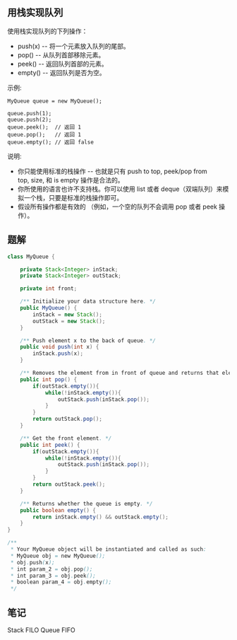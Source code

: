 
## 用栈实现队列


使用栈实现队列的下列操作：

* push(x) -- 将一个元素放入队列的尾部。
* pop() -- 从队列首部移除元素。
* peek() -- 返回队列首部的元素。
* empty() -- 返回队列是否为空。

示例:

```
MyQueue queue = new MyQueue();

queue.push(1);
queue.push(2);  
queue.peek();  // 返回 1
queue.pop();   // 返回 1
queue.empty(); // 返回 false
```

说明:

* 你只能使用标准的栈操作 -- 也就是只有 push to top, peek/pop from top, size, 和 is empty 操作是合法的。
* 你所使用的语言也许不支持栈。你可以使用 list 或者 deque（双端队列）来模拟一个栈，只要是标准的栈操作即可。
* 假设所有操作都是有效的 （例如，一个空的队列不会调用 pop 或者 peek 操作）。

## 题解

```java
class MyQueue {

    private Stack<Integer> inStack;
    private Stack<Integer> outStack;

    private int front;

    /** Initialize your data structure here. */
    public MyQueue() {
        inStack = new Stack();
        outStack = new Stack();
    }

    /** Push element x to the back of queue. */
    public void push(int x) {
        inStack.push(x);
    }

    /** Removes the element from in front of queue and returns that element. */
    public int pop() {
        if(outStack.empty()){
            while(!inStack.empty()){
                outStack.push(inStack.pop());
            }
        }  
        return outStack.pop();
    }

    /** Get the front element. */
    public int peek() {
        if(outStack.empty()){
            while(!inStack.empty()){
                outStack.push(inStack.pop());
            }
        }  
        return outStack.peek();
    }

    /** Returns whether the queue is empty. */
    public boolean empty() {
        return inStack.empty() && outStack.empty();
    }
}

/**
 * Your MyQueue object will be instantiated and called as such:
 * MyQueue obj = new MyQueue();
 * obj.push(x);
 * int param_2 = obj.pop();
 * int param_3 = obj.peek();
 * boolean param_4 = obj.empty();
 */

```

## 笔记

Stack FILO
Queue FIFO
